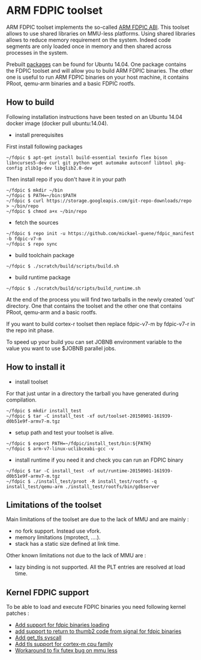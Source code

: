 # ARM FDPIC toolset
 ARM FDPIC toolset implements the so-called [ARM FDPIC ABI](https://github.com/mickael-guene/fdpic_doc/blob/master/abi.txt).
 This toolset allows to use shared libraries on MMU-less platforms. Using shared libraries allows to reduce
 memory requirement on the system. Indeed code segments are only loaded once in memory and then
 shared across processes in the system.
 
 Prebuilt [packages](https://github.com/mickael-guene/fdpic_manifest/releases) can be found for
 Ubuntu 14.04. One package contains the FDPIC toolset and will allow you to build ARM FDPIC binaries.
 The other one is useful to run ARM FDPIC binaries on your host machine, it contains PRoot,
 qemu-arm binaries and a basic FDPIC rootfs.

## How to build
 Following installation instructions have been tested on an Ubuntu 14.04 docker image (docker pull ubuntu:14.04).

* install prerequisites

First install following packages
```
~/fdpic $ apt-get install build-essential texinfo flex bison libncurses5-dev curl git python wget automake autoconf libtool pkg-config zlib1g-dev libglib2.0-dev
```
Then install repo if you don't have it in your path
```
~/fdpic $ mkdir ~/bin
~/fdpic $ PATH=~/bin:$PATH
~/fdpic $ curl https://storage.googleapis.com/git-repo-downloads/repo > ~/bin/repo
~/fdpic $ chmod a+x ~/bin/repo
```
* fetch the sources
```
~/fdpic $ repo init -u https://github.com/mickael-guene/fdpic_manifest -b fdpic-v7-m
~/fdpic $ repo sync
```
* build toolchain package
```
~/fdpic $ ./scratch/build/scripts/build.sh
```

* build runtime package
```
~/fdpic $ ./scratch/build/scripts/build_runtime.sh
```

 At the end of the process you will find two tarballs in the newly created 'out' directory. One that contains
 the toolset and the other one that contains PRoot, qemu-arm and a basic rootfs.

 If you want to build cortex-r toolset then replace fdpic-v7-m by fdpic-v7-r in the repo init phase.

 To speed up your build you can set JOBNB environment variable to the value you want to use $JOBNB parallel jobs.

## How to install it
* install toolset

For that just untar in a directory the tarball you have generated during compilation.
```
~/fdpic $ mkdir install_test
~/fdpic $ tar -C install_test -xf out/toolset-20150901-161939-d0b51e9f-armv7-m.tgz
```
* setup path and test your toolset is alive.
```
~/fdpic $ export PATH=~/fdpic/install_test/bin:${PATH}
~/fdpic $ arm-v7-linux-uclibceabi-gcc -v
```

* install runtime if you need it and check you can run an FDPIC binary
```
~/fdpic $ tar -C install_test -xf out/runtime-20150901-161939-d0b51e9f-armv7-m.tgz
~/fdpic $ ./install_test/proot -R install_test/rootfs -q install_test/qemu-arm ./install_test/rootfs/bin/gdbserver
```

## Limitations of the toolset
Main limitations of the toolset are due to the lack of MMU and are mainly :
* no fork support. Instead use vfork.
* memory limitations (mprotect, ....).
* stack has a static size defined at link time.

Other known limitations not due to the lack of MMU are :
* lazy binding is not supported. All the PLT entries are resolved at load time.

## Kernel FDPIC support
To be able to load and execute FDPIC binaries you need following kernel patches :
- [Add support for fdpic binaries loading](https://github.com/mickael-guene/kernel/commit/1b8c98252261980dc79cf0090341d74d8753b891)
- [add support to return to thumb2 code from signal for fdpic binaries](https://github.com/mickael-guene/kernel/commit/10e6b818854e3e85934751f6580a0588c58d3bcd)
- [Add get_tls syscall](https://github.com/mickael-guene/kernel/commit/e76d4547c033764677d83aef44df23b5ae1e3d03)
- [Add tls support for cortex-m cpu family](https://github.com/mickael-guene/kernel/commit/7ed2bdd8544081ea41367e797547818aef409dfa)
- [Workaround to fix futex bug on mmu less](https://github.com/mickael-guene/kernel/commit/1619691a3d25436e7a9c78d66d4f17249aa3dc7c)

